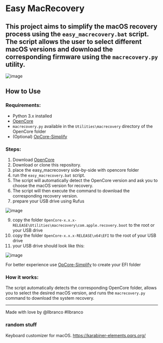 # Easy MacRecovery

This project aims to simplify the macOS recovery process using the `easy_macrecovery.bat` script. The script allows the user to select different macOS versions and download the corresponding firmware using the `macrecovery.py` utility.
---

![image](https://github.com/user-attachments/assets/4128fa12-a185-4ccf-9a43-b47d65e160a6)


## How to Use

### Requirements:
- Python 3.x installed
- [OpenCore](https://github.com/acidanthera/OpenCorePkg/releases)
- `macrecovery.py` available in the `Utilities\macrecovery` directory of the OpenCore folder
- (Optional) [OpCore-Simplify](https://github.com/lzhoang2801/OpCore-Simplify)

### Steps:
1. Download [OpenCore](https://github.com/acidanthera/OpenCorePkg/releases)
2. Download or clone this repository.
3. place the easy_macrecovery side-by-side with opencore folder
4. run the `easy_macrecovery.bat` script.
5. The script will automatically detect the OpenCore version and ask you to choose the macOS version for recovery.
6. The script will then execute the command to download the corresponding recovery version.
7. prepare your USB drive using Rufus
   
![image](https://github.com/user-attachments/assets/9dee8949-df28-4bdb-bdd7-43ca6208305c)

9. copy the folder `OpenCore-x.x.x-RELEASE\Utilities\macrecovery\com.apple.recovery.boot` to the root or your USB drive
10. copy the folder `OpenCore-x.x.x-RELEASE\x64\EFI` to the root of your USB drive
11. your USB drive should look like this:

![image](https://github.com/user-attachments/assets/42d66574-594e-4320-9db7-e4980a818f4a)

For better experience use [OpCore-Simplify](https://github.com/lzhoang2801/OpCore-Simplify) to create your EFI folder

### How it works:
The script automatically detects the corresponding OpenCore folder, allows you to select the desired macOS version, and runs the `macrecovery.py` command to download the system recovery.

---

Made with love by @llbranco #llbranco


### random stuff
Keyboard customizer for macOS.
https://karabiner-elements.pqrs.org/
